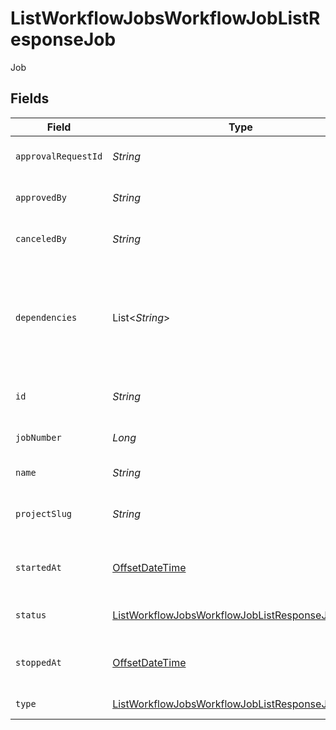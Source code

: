# ListWorkflowJobsWorkflowJobListResponseJob

Job


## Fields

| Field                                                                                                                           | Type                                                                                                                            | Required                                                                                                                        | Description                                                                                                                     | Example                                                                                                                         |
| ------------------------------------------------------------------------------------------------------------------------------- | ------------------------------------------------------------------------------------------------------------------------------- | ------------------------------------------------------------------------------------------------------------------------------- | ------------------------------------------------------------------------------------------------------------------------------- | ------------------------------------------------------------------------------------------------------------------------------- |
| `approvalRequestId`                                                                                                             | *String*                                                                                                                        | :heavy_minus_sign:                                                                                                              | The unique ID of the job.                                                                                                       |                                                                                                                                 |
| `approvedBy`                                                                                                                    | *String*                                                                                                                        | :heavy_minus_sign:                                                                                                              | The unique ID of the user.                                                                                                      |                                                                                                                                 |
| `canceledBy`                                                                                                                    | *String*                                                                                                                        | :heavy_minus_sign:                                                                                                              | The unique ID of the user.                                                                                                      |                                                                                                                                 |
| `dependencies`                                                                                                                  | List<*String*>                                                                                                                  | :heavy_check_mark:                                                                                                              | A sequence of the unique job IDs for the jobs that this job depends upon in the workflow.                                       |                                                                                                                                 |
| `id`                                                                                                                            | *String*                                                                                                                        | :heavy_check_mark:                                                                                                              | The unique ID of the job.                                                                                                       |                                                                                                                                 |
| `jobNumber`                                                                                                                     | *Long*                                                                                                                          | :heavy_minus_sign:                                                                                                              | The number of the job.                                                                                                          |                                                                                                                                 |
| `name`                                                                                                                          | *String*                                                                                                                        | :heavy_check_mark:                                                                                                              | The name of the job.                                                                                                            |                                                                                                                                 |
| `projectSlug`                                                                                                                   | *String*                                                                                                                        | :heavy_check_mark:                                                                                                              | The project-slug for the job.                                                                                                   | gh/CircleCI-Public/api-preview-docs                                                                                             |
| `startedAt`                                                                                                                     | [OffsetDateTime](https://docs.oracle.com/javase/8/docs/api/java/time/OffsetDateTime.html)                                       | :heavy_check_mark:                                                                                                              | The date and time the job started.                                                                                              |                                                                                                                                 |
| `status`                                                                                                                        | [ListWorkflowJobsWorkflowJobListResponseJobStatus](../../models/operations/ListWorkflowJobsWorkflowJobListResponseJobStatus.md) | :heavy_check_mark:                                                                                                              | The current status of the job.                                                                                                  |                                                                                                                                 |
| `stoppedAt`                                                                                                                     | [OffsetDateTime](https://docs.oracle.com/javase/8/docs/api/java/time/OffsetDateTime.html)                                       | :heavy_minus_sign:                                                                                                              | The time when the job stopped.                                                                                                  |                                                                                                                                 |
| `type`                                                                                                                          | [ListWorkflowJobsWorkflowJobListResponseJobType](../../models/operations/ListWorkflowJobsWorkflowJobListResponseJobType.md)     | :heavy_check_mark:                                                                                                              | The type of job.                                                                                                                |                                                                                                                                 |